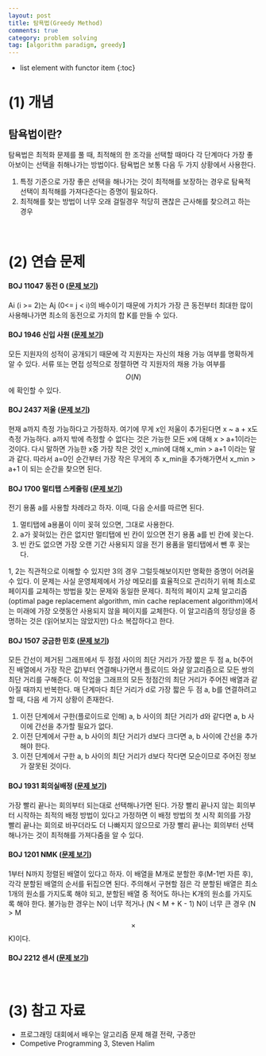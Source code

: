 ```yaml
---
layout: post
title: 탐욕법(Greedy Method)
comments: true
category: problem solving
tag: [algorithm paradigm, greedy]
---
```


* list element with functor item
{:toc}
# (1) 개념

## 탐욕법이란?

탐욕법은 최적화 문제를 풀 때, 최적해의 한 조각을 선택할 때마다 각 단계마다 가장 좋아보이는 선택을 취해나가는 방법이다. 탐욕법은 보통 다음 두 가지 상황에서 사용한다.

1. 특정 기준으로 가장 좋은 선택을 해나가는 것이 최적해를 보장하는 경우로 탐욕적 선택이 최적해를 가져다준다는 증명이 필요하다.
2. 최적해를 찾는 방법이 너무 오래 걸릴경우 적당히 괜찮은 근사해를 찾으려고 하는 경우



<br>

# (2) 연습 문제

#### BOJ 11047 동전 0 ([문제 보기](https://www.acmicpc.net/problem/11047))

Ai (i >= 2)는 Aj (0<= j < i)의 배수이기 때문에 가치가 가장 큰 동전부터 최대한 많이 사용해나가면 최소의 동전으로 가치의 합 K를 만들 수 있다.

#### BOJ 1946 신입 사원 ([문제 보기](https://www.acmicpc.net/problem/1946))

모든 지원자의 성적이 공개되기 때문에 각 지원자는 자신의 채용 가능 여부를 명확하게 알 수 있다. 서류 또는 면접 성적으로 정렬하면 각 지원자의 채용 가능 여부를 $$O(N)$$에 확인할 수 있다.

#### BOJ 2437 저울 ([문제 보기](https://www.acmicpc.net/problem/2437))

현재 a까지 측정 가능하다고 가정하자. 여기에 무게 x인 저울이 추가된다면 x ~ a + x도 측정 가능하다. a까지 밖에 측정할 수 없다는 것은 가능한 모든 x에 대해 x > a+1이라는 것이다. 다시 말하면 가능한 x중 가장 작은 것인 x_min에 대해 x_min > a+1 이라는 말과 같다. 따라서 a=0인 순간부터 가장 작은 무게의 추 x_min을 추가해가면서 x_min > a+1 이 되는 순간을 찾으면 된다. 

#### BOJ 1700 멀티탭 스케줄링 ([문제 보기](https://www.acmicpc.net/problem/1700))

전기 용품 a를 사용할 차례라고 하자. 이때, 다음 순서를 따르면 된다.

1. 멀티탭에 a용품이 이미 꽂혀 있으면, 그대로 사용한다.
2. a가 꽂혀있는 칸은 없지만 멀티탭에 빈 칸이 있으면 전기 용품 a를 빈 칸에 꽂는다.
3. 빈 칸도 없으면 가장 오랜 기간 사용되지 않을 전기 용품을 멀티탭에서 뺀 후 꽂는다.

1, 2는 직관적으로 이해할 수 있지만 3의 경우 그럴듯해보이지만 명확한 증명이 어려울 수 있다. 이 문제는 사실 운영체제에서 가상 메모리를 효율적으로 관리하기 위해 최소로 페이지를 교체하는 방법을 찾는 문제와 동일한 문제다. 최적의 페이지 교체 알고리즘(optimal page replacement algorithm, min cache replacement algorithm)에서는 미래에 가장 오랫동안 사용되지 않을 페이지를 교체한다. 이 알고리즘의 정당성을 증명하는 것은 (읽어보지는 않았지만) 다소 복잡하다고 한다.

#### BOJ 1507 궁금한 민호 ([문제 보기](https://www.acmicpc.net/problem/1507))

모든 간선이 제거된 그래프에서 두 정점 사이의 최단 거리가 가장 짧은 두 점 a, b(주어진 배열에서 가장 작은 값)부터 연결해나가면서 플로이드 와샬 알고리즘으로 모든 쌍의 최단 거리를 구해준다. 이 작업을 그래프의 모든 정점간의 최단 거리가 주어진 배열과 같아질 때까지 반복한다. 매 단계마다 최단 거리가 d로 가장 짧은 두 점 a, b를 연결하려고 할 때, 다음 세 가지 상황이 존재한다.

1. 이전 단계에서 구한(플로이드로 인해) a, b 사이의 최단 거리가 d와 같다면 a, b 사이에 간선을 추가할 필요가 없다.
2. 이전 단계에서 구한 a, b 사이의 최단 거리가 d보다 크다면 a, b 사이에 간선을 추가해야 한다.
3. 이전 단계에서 구한 a, b 사이의 최단 거리가 d보다 작다면 모순이므로 주어진 정보가 잘못된 것이다.

#### BOJ 1931 회의실배정 ([문제 보기](https://www.acmicpc.net/problem/1931))

가장 빨리 끝나는 회의부터 되는대로 선택해나가면 된다. 가장 빨리 끝나지 않는 회의부터 시작하는 최적의 배정 방법이 있다고 가정하면 이 배정 방법의 첫 시작 회의를 가장 빨리 끝나는 회의로 바꾸더라도 더 나빠지지 않으므로 가장 빨리 끝나는 회의부터 선택해나가는 것이 최적해를 가져다줌을 알 수 있다.

#### BOJ 1201 NMK ([문제 보기](https://www.acmicpc.net/problem/1201))

1부터 N까지 정렬된 배열이 있다고 하자. 이 배열을 M개로 분할한 후(M-1번 자른 후), 각각 분할된 배열의 순서를 뒤집으면 된다. 주의해서 구현할 점은 각 분할된 배열은 최소 1개의 원소를 가지도록 해야 되고, 분할된 배열 중 적어도 하나는 K개의 원소를 가지도록 해야 한다. 불가능한 경우는 N이 너무 적거나 (N < M + K - 1) N이 너무 큰 경우 (N > M $$\times$$ K)이다.

#### BOJ 2212 센서 ([문제 보기](https://www.acmicpc.net/problem/2212)) 

<br>

# (3) 참고 자료

- 프로그래밍 대회에서 배우는 알고리즘 문제 해결 전략, 구종만
- Competive Programming 3, Steven Halim